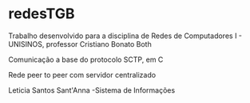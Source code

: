 # redesTGB
Trabalho desenvolvido para a disciplina de Redes de Computadores I - UNISINOS, professor Cristiano Bonato Both

Comunicação a base do protocolo SCTP, em C

Rede peer to peer com servidor centralizado


Leticia Santos Sant'Anna
-Sistema de Informações
